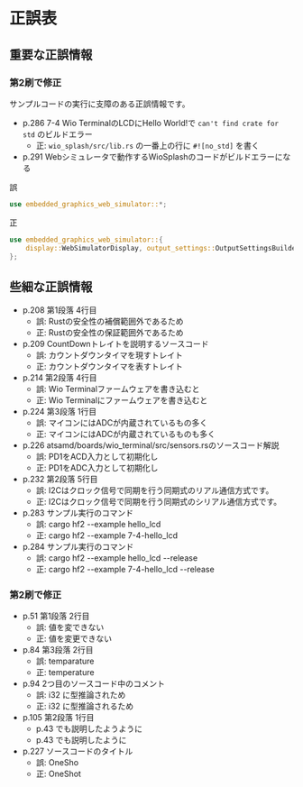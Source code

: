 # 正誤表

## 重要な正誤情報

### 第2刷で修正

サンプルコードの実行に支障のある正誤情報です。

- p.286 7-4 Wio TerminalのLCDにHello World!で `can't find crate for std` のビルドエラー
  - 正: `wio_splash/src/lib.rs` の一番上の行に `#![no_std]` を書く
- p.291 Webシミュレータで動作するWioSplashのコードがビルドエラーになる

誤
```rust
use embedded_graphics_web_simulator::*;
```
正
```rust
use embedded_graphics_web_simulator::{
    display::WebSimulatorDisplay, output_settings::OutputSettingsBuilder,
};
```

## 些細な正誤情報

- p.208 第1段落 4行目
  - 誤: Rustの安全性の補償範囲外であるため
  - 正: Rustの安全性の保証範囲外であるため
- p.209 CountDownトレイトを説明するソースコード
  - 誤: カウントダウンタイマを現すトレイト
  - 正: カウントダウンタイマを表すトレイト
- p.214 第2段落 4行目
  - 誤: Wio Terminalファームウェアを書き込むと
  - 正: Wio Terminalにファームウェアを書き込むと
- p.224 第3段落 1行目
  - 誤: マイコンにはADCが内蔵されているもの多く
  - 正: マイコンにはADCが内蔵されているものも多く
- p.226 atsamd/boards/wio_terminal/src/sensors.rsのソースコード解説
  - 誤: PD1をACD入力として初期化し
  - 正: PD1をADC入力として初期化し
- p.232 第2段落 5行目
  - 誤: I2Cはクロック信号で同期を行う同期式のリアル通信方式です。
  - 正: I2Cはクロック信号で同期を行う同期式のシリアル通信方式です。
- p.283 サンプル実行のコマンド
  - 誤: cargo hf2 --example hello_lcd
  - 正: cargo hf2 --example 7-4-hello_lcd
- p.284 サンプル実行のコマンド
  - 誤: cargo hf2 --example hello_lcd --release
  - 正: cargo hf2 --example 7-4-hello_lcd --release

### 第2刷で修正

- p.51 第1段落 2行目
  - 誤: 値を変できない
  - 正: 値を変更できない
- p.84 第3段落 2行目
  - 誤: temparature
  - 正: temperature
- p.94 2つ目のソースコード中のコメント
  - 誤: i32 に型推論されため
  - 正: i32 に型推論されるため
- p.105 第2段落 1行目
  - p.43 でも説明したようように
  - p.43 でも説明したように
- p.227 ソースコードのタイトル
  - 誤: OneSho
  - 正: OneShot
